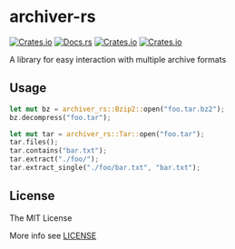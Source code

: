 # archiver-rs

[![Crates.io](https://img.shields.io/crates/v/archiver-rs)](http://crates.io/crates/archiver-rs)
[![Docs.rs](https://docs.rs/archiver-rs/badge.svg)](https://docs.rs/archiver-rs)
[![Crates.io](https://img.shields.io/crates/d/archiver-rs)](http://crates.io/crates/archiver-rs)
[![Crates.io](https://img.shields.io/crates/l/archiver-rs)](https://github.com/JoyMoe/archiver-rs/blob/master/LICENSE)

A library for easy interaction with multiple archive formats

## Usage

```rust
let mut bz = archiver_rs::Bzip2::open("foo.tar.bz2");
bz.decompress("foo.tar");

let mut tar = archiver_rs::Tar::open("foo.tar");
tar.files();
tar.contains("bar.txt");
tar.extract("./foo/");
tar.extract_single("./foo/bar.txt", "bar.txt");
```

## License

The MIT License

More info see [LICENSE](LICENSE)
